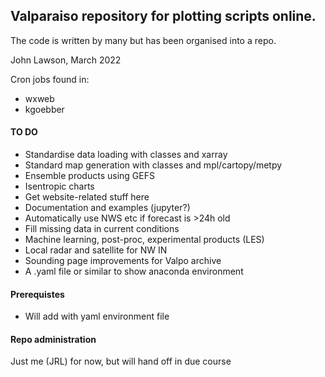## Valparaiso repository for plotting scripts online.
The code is written by many but has been organised into a repo.

John Lawson, March 2022

Cron jobs found in:
* wxweb
* kgoebber

#### TO DO
* Standardise data loading with classes and xarray
* Standard map generation with classes and mpl/cartopy/metpy
* Ensemble products using GEFS
* Isentropic charts
* Get website-related stuff here
* Documentation and examples (jupyter?)
* Automatically use NWS etc if forecast is >24h old
* Fill missing data in current conditions
* Machine learning, post-proc, experimental products (LES)
* Local radar and satellite for NW IN
* Sounding page improvements for Valpo archive
* A .yaml file or similar to show anaconda environment

#### Prerequistes
* Will add with yaml environment file

#### Repo administration
Just me (JRL) for now, but will hand off in due course
